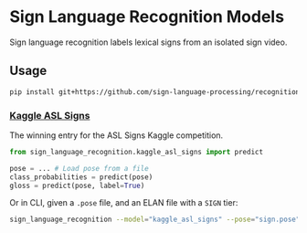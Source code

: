 # Sign Language Recognition Models

Sign language recognition labels lexical signs from an isolated sign video.

## Usage

```bash
pip install git+https://github.com/sign-language-processing/recognition
```

### [Kaggle ASL Signs](sign_language_recognition/kaggle_asl_signs)

The winning entry for the ASL Signs Kaggle competition.

```py
from sign_language_recognition.kaggle_asl_signs import predict

pose = ... # Load pose from a file
class_probabilities = predict(pose)
gloss = predict(pose, label=True)
```

Or in CLI, given a `.pose` file, and an ELAN file with a `SIGN` tier:

```bash
sign_language_recognition --model="kaggle_asl_signs" --pose="sign.pose" --elan="sign.eaf"
```
